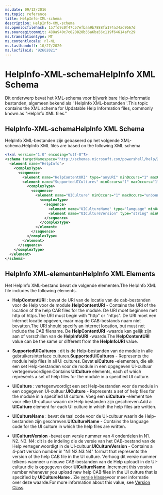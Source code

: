 ```yaml
---
ms.date: 09/12/2016
ms.topic: reference
title: HelpInfo-XML-schema
description: HelpInfo-XML-schema
ms.openlocfilehash: 157fd9c0f47c57efbaa9b7888fa174a34ad9567d
ms.sourcegitcommit: 488a940c7c828820b36a6ba56c119f64614afc29
ms.translationtype: MT
ms.contentlocale: nl-NL
ms.lasthandoff: 10/27/2020
ms.locfileid: "92662021"
---
```

# <a name="helpinfo-xml-schema"></a><span data-ttu-id="6a801-103">HelpInfo-XML-schema</span><span class="sxs-lookup"><span data-stu-id="6a801-103">HelpInfo XML Schema</span></span>

<span data-ttu-id="6a801-104">Dit onderwerp bevat het XML-schema voor bijwerk bare Help-informatie bestanden, algemeen bekend als ' HelpInfo XML-bestanden '.</span><span class="sxs-lookup"><span data-stu-id="6a801-104">This topic contains the XML schema for Updatable Help Information files, commonly known as "HelpInfo XML files."</span></span>

## <a name="helpinfo-xml-schema"></a><span data-ttu-id="6a801-105">HelpInfo-XML-schema</span><span class="sxs-lookup"><span data-stu-id="6a801-105">HelpInfo XML Schema</span></span>

<span data-ttu-id="6a801-106">HelpInfo XML-bestanden zijn gebaseerd op het volgende XML-schema.</span><span class="sxs-lookup"><span data-stu-id="6a801-106">HelpInfo XML files are based on the following XML schema.</span></span>

```xml
<?xml version="1.0" encoding="utf-8"?>
<schema targetNamespace="http://schemas.microsoft.com/powershell/help/2010/05" xmlns="http://www.w3.org/2001/XMLSchema">
  <element name="HelpInfo">
    <complexType>
      <sequence>
        <element name="HelpContentURI" type="anyURI" minOccurs="1" maxOccurs="1" />
        <element name="SupportedUICultures" minOccurs="1" maxOccurs="1">
          <complexType>
            <sequence>
              <element name="UICulture" minOccurs="1" maxOccurs="unbounded">
                <complexType>
                  <sequence>
                    <element name="UICultureName" type="language" minOccurs="1" maxOccurs="1" />
                    <element name="UICultureVersion" type="string" minOccurs="1" maxOccurs="1" />
                  </sequence>
                </complexType>
              </element>
            </sequence>
          </complexType>
        </element>
      </sequence>
    </complexType>
  </element>
</schema>
```

## <a name="helpinfo-xml-elements"></a><span data-ttu-id="6a801-107">HelpInfo XML-elementen</span><span class="sxs-lookup"><span data-stu-id="6a801-107">HelpInfo XML Elements</span></span>

<span data-ttu-id="6a801-108">Het HelpInfo XML-bestand bevat de volgende elementen.</span><span class="sxs-lookup"><span data-stu-id="6a801-108">The HelpInfo XML file includes the following elements.</span></span>

- <span data-ttu-id="6a801-109">**HelpContentURI** : bevat de URI van de locatie van de cab-bestanden voor de Help voor de module.</span><span class="sxs-lookup"><span data-stu-id="6a801-109">**HelpContentURI** - Contains the URI of the location of the help CAB files for the module.</span></span> <span data-ttu-id="6a801-110">De URI moet beginnen met http of https.</span><span class="sxs-lookup"><span data-stu-id="6a801-110">The URI must begin with "http" or "https".</span></span> <span data-ttu-id="6a801-111">De URI moet een Internet locatie opgeven, maar mag de CAB-bestands naam niet bevatten.</span><span class="sxs-lookup"><span data-stu-id="6a801-111">The URI should specify an internet location, but must not include the CAB filename.</span></span> <span data-ttu-id="6a801-112">De **HelpContentURI** -waarde kan gelijk zijn aan of verschillen van de **HelpInfoURI** -waarde.</span><span class="sxs-lookup"><span data-stu-id="6a801-112">The **HelpContentURI** value can be the same or different from the **HelpInfoURI** value.</span></span>

- <span data-ttu-id="6a801-113">**SupportedUICultures** : dit is de Help-bestanden van de module in alle gebruikersinterface culturen.</span><span class="sxs-lookup"><span data-stu-id="6a801-113">**SupportedUICultures** - Represents the module help files in all UI cultures.</span></span> <span data-ttu-id="6a801-114">Bevat **uiCulture** -elementen, die elk een set Help-bestanden voor de module in een opgegeven UI-cultuur vertegenwoordigen.</span><span class="sxs-lookup"><span data-stu-id="6a801-114">Contains **UICulture** elements, each of which represents a set of help files for the module in a specified UI culture.</span></span>

- <span data-ttu-id="6a801-115">**UiCulture** : vertegenwoordigt een set Help-bestanden voor de module in een opgegeven UI-cultuur.</span><span class="sxs-lookup"><span data-stu-id="6a801-115">**UICulture** - Represents a set of help files for the module in a specified UI culture.</span></span> <span data-ttu-id="6a801-116">Voeg een **uiCulture** -element toe voor elke UI-cultuur waarin de Help bestanden zijn geschreven.</span><span class="sxs-lookup"><span data-stu-id="6a801-116">Add a **UICulture** element for each UI culture in which the help files are written.</span></span>

- <span data-ttu-id="6a801-117">**UICultureName** : bevat de taal code voor de UI-cultuur waarin de Help-bestanden zijn geschreven.</span><span class="sxs-lookup"><span data-stu-id="6a801-117">**UICultureName** - Contains the language code for the UI culture in which the help files are written.</span></span>

- <span data-ttu-id="6a801-118">**UICultureVersion** -bevat een versie nummer van 4 onderdelen in N1. N2. N3. N4: dit is de indeling die de versie van het CAB-bestand van de Help vertegenwoordigt in de UI-cultuur.</span><span class="sxs-lookup"><span data-stu-id="6a801-118">**UICultureVersion** - Contains a 4-part version number in "N1.N2.N3.N4" format that represents the version of the help CAB file in the UI culture.</span></span> <span data-ttu-id="6a801-119">Verhoog dit versie nummer telkens wanneer u nieuwe CAB-bestanden van de Help uploadt in de UI-cultuur die is opgegeven door **UICultureName** .</span><span class="sxs-lookup"><span data-stu-id="6a801-119">Increment this version number whenever you upload new help CAB files in the UI culture that is specified by **UICultureName** .</span></span> <span data-ttu-id="6a801-120">Zie [versie klasse](/dotnet/api/system.version)voor meer informatie over deze waarde.</span><span class="sxs-lookup"><span data-stu-id="6a801-120">For more information about this value, see [Version Class](/dotnet/api/system.version).</span></span>
